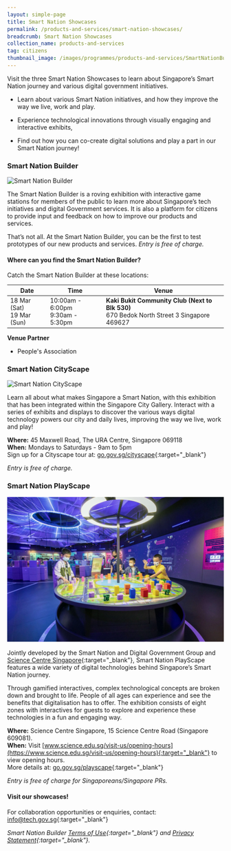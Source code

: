 ```yaml
---
layout: simple-page
title: Smart Nation Showcases
permalink: /products-and-services/smart-nation-showcases/
breadcrumb: Smart Nation Showcases
collection_name: products-and-services
tag: citizens
thumbnail_image: /images/programmes/products-and-services/SmartNationBuilder.JPG
---
```


Visit the three Smart Nation Showcases to learn about Singapore’s Smart Nation journey and various digital government initiatives.

* Learn about various Smart Nation initiatives, and how they improve the way we live, work and play.

* Experience technological innovations through visually engaging and interactive exhibits,

* Find out how you can co-create digital solutions and play a part in our Smart Nation journey!


### **Smart Nation Builder**

![Smart Nation Builder](/images/programmes/products-and-services/SmartNationBuilder.JPG)

The Smart Nation Builder is a roving exhibition with interactive game stations for members of the public to learn more about Singapore’s tech initiatives and digital Government services. It is also a platform for citizens to provide input and feedback on how to improve our products and services.

That’s not all. At the Smart Nation Builder, you can be the first to test prototypes of our new products and services. *Entry is free of charge.*

#### Where can you find the Smart Nation Builder? 

Catch the Smart Nation Builder at these locations: 

| Date | Time | Venue 
| -------- | -------- | -------- |  
|18 Mar (Sat) <br> 19 Mar (Sun) | 10:00am - 6:00pm <br> 9:30am - 5:30pm | **Kaki Bukit Community Club (Next to Blk 530)** <br> 670 Bedok North Street 3 Singapore 469627


**Venue Partner**

* People's Association

### **Smart Nation CityScape**

![Smart Nation CityScape](/images/programmes/products-and-services/Cityscape1.jpg)

Learn all about what makes Singapore a Smart Nation, with this exhibition that has been integrated within the Singapore City Gallery. Interact with a series of exhibits and displays to discover the various ways digital technology powers our city and daily lives, improving the way we live, work and play!

**Where:** 45 Maxwell Road, The URA Centre, Singapore 069118
<br>**When:** Mondays to Saturdays - 9am to 5pm
<br>Sign up for a Cityscape tour at: [go.gov.sg/cityscape](https://go.gov.sg/cityscape){:target="_blank"}

*Entry is free of charge.*


### **Smart Nation PlayScape**

![Smart Nation PlayScape](/images/programmes/products-and-services/Playscape.PNG)

Jointly developed by the Smart Nation and Digital Government Group and [Science Centre Singapore](https://www.science.edu.sg/){:target="_blank"}, Smart Nation PlayScape features a wide variety of digital technologies behind Singapore’s Smart Nation journey.

Through gamified interactives, complex technological concepts are broken down and brought to life. People of all ages can experience and see the benefits that digitalisation has to offer. The exhibition consists of eight zones with interactives for guests to explore and experience these technologies in a fun and engaging way.

**Where:** Science Centre Singapore, 15 Science Centre Road (Singapore 609081).
<br>**When:** Visit [www.science.edu.sg/visit-us/opening-hours](https://www.science.edu.sg/visit-us/opening-hours){:target="_blank"} to view opening hours.
<br>More details at: [go.gov.sg/playscape](https://go.gov.sg/playscape){:target="_blank"}

*Entry is free of charge for Singaporeans/Singapore PRs.* 


#### Visit our showcases!

For collaboration opportunities or enquiries, contact: [info@tech.gov.sg](info@tech.gov.sg){:target="_blank"}

*Smart Nation Builder [Terms of Use](/smart-nation-builder/snb-terms-of-use/){:target="_blank"} and [Privacy Statement](/smart-nation-builder/snb-privacy-statement/){:target="_blank"}.*


